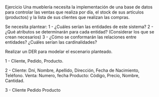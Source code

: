 Ejercicio
Una mueblería necesita la implementación de una base de datos para controlar las ventas que realiza por día, el stock de sus artículos (productos) y la lista de sus clientes que realizan las compras.

Se necesita plantear:
1 - ¿Cuáles serían las entidades de este sistema?
2 - ¿Qué atributos se determinarán para cada entidad? (Considerar los que se crean necesarios)
3 - ¿Cómo se conformarán las relaciones entre entidades? ¿Cuáles serían las cardinalidades?

Realizar un DER para modelar el escenario planteado.



1 - Cliente, Pedido, Producto.

2 - Cliente: Dni, Nombre, Apellido, Dirección, Fecha de Nacimiento, Teléfono.
    Venta: Numero, fecha
    Producto: Código, Precio, Nombre, Cantidad.

3 - Cliente <realiza> Pedido <tiene> Producto

